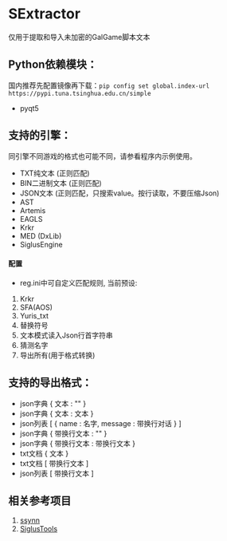 # SExtractor
 仅用于提取和导入未加密的GalGame脚本文本
 
## Python依赖模块：
国内推荐先配置镜像再下载：`pip config set global.index-url https://pypi.tuna.tsinghua.edu.cn/simple`
* pyqt5

## 支持的引擎：
同引擎不同游戏的格式也可能不同，请参看程序内示例使用。
* TXT纯文本 (正则匹配)
* BIN二进制文本 (正则匹配)
* JSON文本 (正则匹配，只搜索value。按行读取，不要压缩Json)
* AST
* Artemis
* EAGLS
* Krkr
* MED (DxLib)
* SiglusEngine

#### 配置
* reg.ini中可自定义匹配规则, 当前预设:
 1. Krkr
 2. SFA(AOS)
 3. Yuris_txt
 4. 替换符号
 5. 文本模式读入Json行首字符串
 6. 猜测名字
 7. 导出所有(用于格式转换)

## 支持的导出格式：
* json字典 { 文本 : "" }
* json字典 { 文本 : 文本 }
* json列表 [ { name : 名字, message : 带换行对话 } ]
* json字典 { 带换行文本 : "" }
* json字典 { 带换行文本 : 带换行文本 }
* txt文档  { 文本 }
* txt文档  [ 带换行文本 ]
* json列表 [ 带换行文本 ]

## 相关参考项目
1. [ssynn](https://github.com/ssynn/game_translation)
2. [SiglusTools](https://github.com/yanhua0518/GALgameScriptTools)

